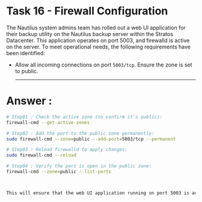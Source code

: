 # Task 16 - Firewall Configuration

The Nautilus system admins team has rolled out a web UI application for their backup utility on the Nautilus backup server within the Stratos Datacenter. This application operates on port 5003, and firewalld is active on the server. To meet operational needs, the following requirements have been identified:



- Allow all incoming connections on port `5003/tcp`. Ensure the zone is set to public.

  ---

# Answer :

```bash
# Step01 : Check the active zone (to confirm it's public):
firewall-cmd --get-active-zones

# Step02 : Add the port to the public zone permanently:
sudo firewall-cmd --zone=public --add-port=5003/tcp --permanent

# Step03 : Reload firewalld to apply changes:
sudo firewall-cmd --reload

# Step04 : Verify the port is open in the public zone:
firewall-cmd --zone=public --list-ports



This will ensure that the web UI application running on port 5003 is accessible and compliant with the firewall settings.


```


